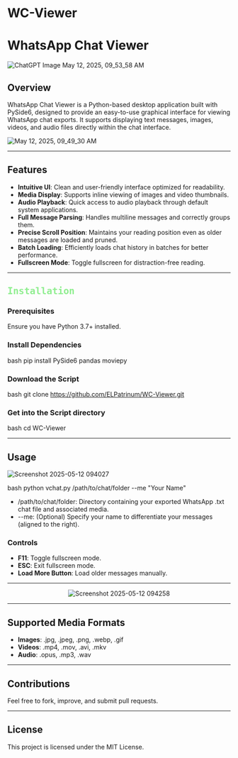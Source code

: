 # WC-Viewer
# WhatsApp Chat Viewer
![ChatGPT Image May 12, 2025, 09_53_58 AM](https://github.com/user-attachments/assets/1796ce4c-237e-42c7-9da2-08efc8c4b8ce)

## Overview

WhatsApp Chat Viewer is a Python-based desktop application built with PySide6, designed to provide an easy-to-use graphical interface for viewing WhatsApp chat exports. It supports displaying text messages, images, videos, and audio files directly within the chat interface.

![May 12, 2025, 09_49_30 AM](https://github.com/user-attachments/assets/bf8e7c0a-c716-499f-b789-8b01a24aa554)

---

## Features

* **Intuitive UI**: Clean and user-friendly interface optimized for readability.
* **Media Display**: Supports inline viewing of images and video thumbnails.
* **Audio Playback**: Quick access to audio playback through default system applications.
* **Full Message Parsing**: Handles multiline messages and correctly groups them.
* **Precise Scroll Position**: Maintains your reading position even as older messages are loaded and pruned.
* **Batch Loading**: Efficiently loads chat history in batches for better performance.
* **Fullscreen Mode**: Toggle fullscreen for distraction-free reading.

---

## <kbd style="color: lightgreen;">Installation</kbd>

### Prerequisites

Ensure you have Python 3.7+ installed.

### Install Dependencies

bash
pip install PySide6 pandas moviepy

### Download the Script

bash
git clone https://github.com/ELPatrinum/WC-Viewer.git

### Get into the Script directory 

bash
cd WC-Viewer


---

## Usage


![Screenshot 2025-05-12 094027](https://github.com/user-attachments/assets/4d462c68-638f-4290-8832-ff7607d03153)




bash
python vchat.py /path/to/chat/folder --me "Your Name"


* /path/to/chat/folder: Directory containing your exported WhatsApp .txt chat file and associated media.
* --me: (Optional) Specify your name to differentiate your messages (aligned to the right).

### Controls

* **F11**: Toggle fullscreen mode.
* **ESC**: Exit fullscreen mode.
* **Load More Button**: Load older messages manually.

---

<p align="center">
  <img src="https://github.com/user-attachments/assets/7e46b9a1-b4e4-4c6a-a50e-68437f97211c" alt="Screenshot 2025-05-12 094258" />
</p>

---


## Supported Media Formats

* **Images**: .jpg, .jpeg, .png, .webp, .gif
* **Videos**: .mp4, .mov, .avi, .mkv
* **Audio**: .opus, .mp3, .wav

---

## Contributions

Feel free to fork, improve, and submit pull requests.

---

## License

This project is licensed under the MIT License.
